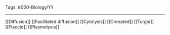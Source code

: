Tags: #000-Biology/Y1

---
[[Diffusion]]
[[Facilitated diffusion]]
[[Cytolysis]]
[[Crenated]]
[[Turgid]]
[[Flaccid]]
[[Plasmolysis]]

